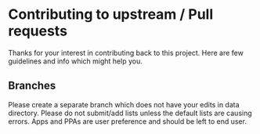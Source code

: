 # Contributing to upstream / Pull requests

Thanks for your interest in contributing back to this project. Here are few
guidelines and info which might help you.

## Branches

Please create a separate branch which does not have your edits in data directory.
Please do not submit/add lists unless the default lists are causing errors.
Apps and PPAs are user preference and should be left to end user.
